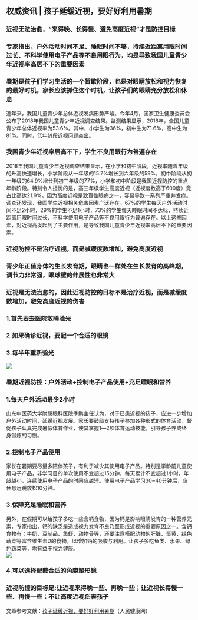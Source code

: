 ## 权威资讯 | 孩子延缓近视，要好好利用暑期  
###  近视无法治愈，“来得晚、长得慢、避免高度近视”才是防控目标   
### 专家指出，户外活动时间不足、睡眠时间不够，持续近距离用眼时间过长、不科学使用电子产品等不良用眼行为，均是导致我国儿童青少年近视率高居不下的重要因素  
### 暑期是孩子们学习生活的一个暂歇阶段，也是对眼睛放松和视力恢复的最好时机，家长应该抓住这个时机，让孩子们的眼睛充分放松和休息  
近年来，我国儿童青少年总体近视发病形势严峻。今年4月，国家卫生健康委员会公布了2018年我国儿童青少年近视调查结果。监测结果显示，2018年，全国儿童青少年总体近视率为53.6%。其中，小学生为36%，初中生为71.6%，高中生为81%。同时，低年龄段近视问题突出。  
### 我国青少年近视率居高不下，学生不良用眼行为普遍存在  
2018年我国儿童青少年近视调查结果显示，在小学和初中阶段，近视率随着年级的升高快速增长，小学阶段从一年级的15.7%增长到六年级的59%，初中阶段从初一年级的64.9%增长到初三年级的77%，小学和初中阶段是我国近视防控的重点年龄阶段。特别令人担忧的是，高三年级学生高度近视（近视度数高于600度）竟占比高达21.9%。因为高度近视是致盲性眼病之一，容易导致一系列严重并发症。  
调查还发现，我国学生近视相关危害因素广泛存在。67%的学生每天户外活动时间不足2小时，29%的学生不足1小时，73%的学生每天睡眠时间不达标，持续近距离用眼时间过长、不科学使用电子产品等不良用眼行为普遍存在。以上这些因素，对近视高发起到了主要作用，是导致我国儿童青少年近视率高居不下的重要因素。  
### 近视防控不是治疗近视，而是减缓度数增加，避免高度近视  
### 青少年正值身体的生长发育期，眼睛也一样处在生长发育的高峰期，调节力非常强，眼球壁的伸展性也非常大  
### 近视是无法治愈的，因此近视防控的目标不是治疗近视，而是减缓度数增加，避免高度近视的伤害  
### 1.首先要去医院散瞳验光  
### 2.如果确诊近视，要配一个合适的眼镜  
### 3.每半年重新验光  
![](http://cdncms.v-keep.cn/wp-content/uploads/2019/07/62a931c0e1ad4dc696d882d54a2720d8.gif)  
### 暑期近视防控：户外活动+控制电子产品使用+充足睡眠和营养  
### 1.每天户外活动最少2小时  
山东中医药大学附属眼科医院季鹏主任认为，对于已患近视的孩子，应进一步增加户外活动时间，延缓近视发展。家长要鼓励支持孩子参加各种形式的体育活动，督促孩子认真完成暑假体育作业，使其掌握1―2项体育运动技能，引导孩子养成终身锻炼的习惯。  
### 2.控制电子产品使用  
家长在暑期要尽量多陪伴孩子，有利于减少其使用电子产品。特别是学龄前儿童使用电子产品，非学习目的单次使用不宜超过15分钟，每天累计不宜超过1小时。年龄越小，连续使用电子产品的时间应越短。使用电子产品学习30~40分钟后，应休息远眺放松10分钟。  
### 3.保障充足睡眠和营养  
另外，在假期可以给孩子多吃一些含钙食物，因为钙是影响眼睛发育的一种营养元素，专家指出，钙的缺乏是造成视力发育不良乃至形成近视的重要原因之一。含钙食物有：牛奶、豆制品、鱼虾、动物骨等，还要注意搭配动物的肝脏、蛋黄、绿色蔬菜等富含维生素D的食物，以增加钙的吸收与利用。让孩子多吃鱼类、水果、绿色蔬菜等，均有益于视力健康。  
![](http://cdncms.v-keep.cn/wp-content/uploads/2019/07/timg-1-2.jpg)  
### 4.可以选择配戴合适的角膜塑形镜  
### 近视防控的目标是:让近视来得晚一些、再晚一些；让近视长得慢一些、再慢一些；不让高度近视伤害孩子  
  文章参考文献：<a href="http://health.people.com.cn/n1/2019/0722/c14739-31247658.html">孩子延缓近视，要好好利用暑期</a>（人民健康网）  
